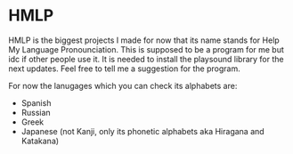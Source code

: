# HMLP

HMLP is the biggest projects I made for now that its name stands for Help My Language Pronounciation. This is supposed to be a program for me but idc if other people use it. It is needed to install the playsound library for the next updates. Feel free to tell me a suggestion for the program.

For now the lanugages which you can check its alphabets are:
* Spanish
* Russian
* Greek
* Japanese (not Kanji, only its phonetic alphabets aka Hiragana and Katakana)
